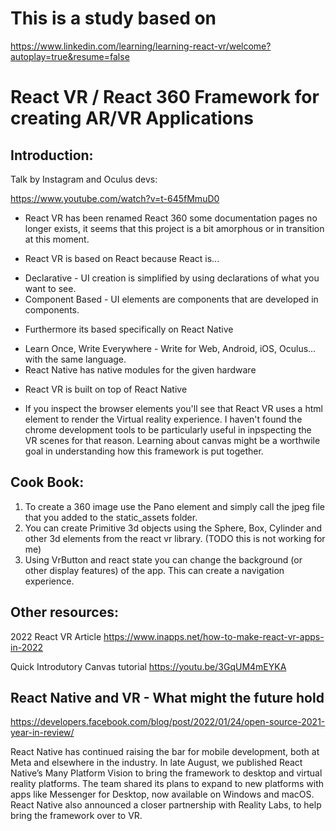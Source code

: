 # This is a study based on 
https://www.linkedin.com/learning/learning-react-vr/welcome?autoplay=true&resume=false

# React VR / React 360 Framework for creating AR/VR Applications

## Introduction:

Talk by Instagram and Oculus devs:

https://www.youtube.com/watch?v=t-645fMmuD0

- React VR has been renamed React 360 some documentation pages no longer exists, it seems that this project is a bit amorphous or in transition at this moment.

- React VR is based on React because React is...
* Declarative - UI creation is simplified by using declarations of what you want to see.
* Component Based - UI elements are components that are developed in components.

- Furthermore its based specifically on React Native
* Learn Once, Write Everywhere - Write for Web, Android, iOS, Oculus... with the same language.
* React Native has native modules for the given hardware

- React VR is built on top of React Native

- If you inspect the browser elements you'll see that React VR uses a <canvas> html element to render the Virtual reality experience. I haven't found the chrome development tools to be particularly useful in inpspecting the VR scenes for that reason. Learning about canvas might be a worthwile goal in understanding how this framework is put together.

## Cook Book:

1. To create a 360 image use the Pano element and simply call the jpeg file that you added to the static_assets folder.
2. You can create Primitive 3d objects using the Sphere, Box, Cylinder and other 3d elements from the react vr library. (TODO this is not working for me)
3. Using VrButton and react state you can change the background (or other display features) of the app. This can create a navigation experience.

## Other resources:

2022 React VR Article
https://www.inapps.net/how-to-make-react-vr-apps-in-2022

Quick Introdutory Canvas tutorial
https://youtu.be/3GqUM4mEYKA


## React Native and VR - What might the future hold

https://developers.facebook.com/blog/post/2022/01/24/open-source-2021-year-in-review/

React Native has continued raising the bar for mobile development, both at Meta and elsewhere in the industry. In late August, we published React Native’s Many Platform Vision to bring the framework to desktop and virtual reality platforms. The team shared its plans to expand to new platforms with apps like Messenger for Desktop, now available on Windows and macOS. React Native also announced a closer partnership with Reality Labs, to help bring the framework over to VR.



